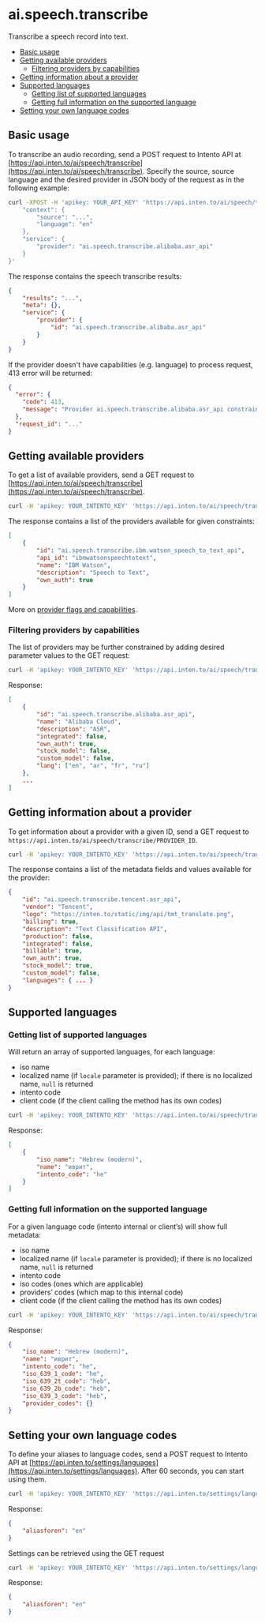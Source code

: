 # ai.speech.transcribe

Transcribe a speech record into text.

<!-- TOC depthFrom:2 -->

- [Basic usage](#basic-usage)
- [Getting available providers](#getting-available-providers)
    - [Filtering providers by capabilities](#filtering-providers-by-capabilities)
- [Getting information about a provider](#getting-information-about-a-provider)
- [Supported languages](#supported-languages)
    - [Getting list of supported languages](#getting-list-of-supported-languages)
    - [Getting full information on the supported language](#getting-full-information-on-the-supported-language)
- [Setting your own language codes](#setting-your-own-language-codes)

<!-- /TOC -->

## Basic usage

To transcribe an audio recording, send a POST request to Intento API at [https://api.inten.to/ai/speech/transcribe](https://api.inten.to/ai/speech/transcribe). Specify the source, source language and the desired provider in JSON body of the request as in the following example:

```sh
curl -XPOST -H 'apikey: YOUR_API_KEY' 'https://api.inten.to/ai/speech/transcribe' -d '{
    "context": {
        "source": "...",
        "language": "en"
    },
    "service": {
        "provider": "ai.speech.transcribe.alibaba.asr_api"
    }
}'
```

The response contains the speech transcribe results:

```json
{
    "results": "...",
    "meta": {},
    "service": {
        "provider": {
            "id": "ai.speech.transcribe.alibaba.asr_api"
        }
    }
}
```

If the provider doesn't have capabilities (e.g. language) to process request, 413 error will be returned:

```json
{
  "error": {
    "code": 413,
    "message": "Provider ai.speech.transcribe.alibaba.asr_api constraint(s) violated."
  },
  "request_id": "..."
}
```

## Getting available providers

To get a list of available providers, send a GET request to [https://api.inten.to/ai/speech/transcribe](https://api.inten.to/ai/speech/transcribe).

```sh
curl -H 'apikey: YOUR_INTENTO_KEY' 'https://api.inten.to/ai/speech/transcribe'
```

The response contains a list of the providers available for given constraints:

```json
[
    {
        "id": "ai.speech.transcribe.ibm.watson_speech_to_text_api",
        "api_id": "ibmwatsonspeechtotext",
        "name": "IBM Watson",
        "description": "Speech to Text",
        "own_auth": true
    }
]
```

More on [provider flags and capabilities](./providers).

### Filtering providers by capabilities

The list of providers may be further constrained by adding desired parameter values to the GET request:

```sh
curl -H 'apikey: YOUR_INTENTO_KEY' 'https://api.inten.to/ai/speech/transcribe?language=ru'
```

Response:

```json
[
    {
        "id": "ai.speech.transcribe.alibaba.asr_api",
        "name": "Alibaba Cloud",
        "description": "ASR",
        "integrated": false,
        "own_auth": true,
        "stock_model": false,
        "custom_model": false,
        "lang": ["en", "ar", "fr", "ru"]
    },
    ...
]
```

## Getting information about a provider

To get information about a provider with a given ID, send a GET request to `https://api.inten.to/ai/speech/transcribe/PROVIDER_ID`.

```sh
curl -H 'apikey: YOUR_INTENTO_KEY' 'https://api.inten.to/ai/speech/transcribe/ai.speech.transcribe.tencent.asr_api'
```

The response contains a list of the metadata fields and values available for the provider:

```json
{
    "id": "ai.speech.transcribe.tencent.asr_api",
    "vendor": "Tencent",
    "logo": "https://inten.to/static/img/api/tmt_translate.png",
    "billing": true,
    "description": "Text Classification API",
    "production": false,
    "integrated": false,
    "billable": true,
    "own_auth": true,
    "stock_model": true,
    "custom_model": false,
    "languages": { ... }
}
```

## Supported languages

### Getting list of supported languages

Will return an array of supported languages, for each language:

- iso name
- localized name (if `locale` parameter is provided); if there is no localized name, `null` is returned
- intento code
- client code (if the client calling the method has its own codes)

```sh
curl -H 'apikey: YOUR_INTENTO_KEY' 'https://api.inten.to/ai/speech/transcribe/languages?locale=ru'
```

Response:

```json
[
    {
        "iso_name": "Hebrew (modern)",
        "name": "иврит",
        "intento_code": "he"
    }
]
```

### Getting full information on the supported language

For a given language code (intento internal or client’s) will show full metadata:

- iso name
- localized name (if `locale` parameter is provided); if there is no localized name, `null` is returned
- intento code
- iso codes (ones which are applicable)
- providers’ codes (which map to this internal code)
- client code (if the client calling the method has its own codes)

```sh
curl -H 'apikey: YOUR_INTENTO_KEY' 'https://api.inten.to/ai/speech/transcribe/languages/he?locale=ru'
```

Response:

```json
{
    "iso_name": "Hebrew (modern)",
    "name": "иврит",
    "intento_code": "he",
    "iso_639_1_code": "he",
    "iso_639_2t_code": "heb",
    "iso_639_2b_code": "heb",
    "iso_639_3_code": "heb",
    "provider_codes": {}
}
```

## Setting your own language codes

To define your aliases to language codes, send a POST request to Intento API at [https://api.inten.to/settings/languages](https://api.inten.to/settings/languages). After 60 seconds, you can start using them.

```sh
curl -H 'apikey: YOUR_INTENTO_KEY' 'https://api.inten.to/settings/languages' --data '{"aliasforen":"en"}'
```

Response:

```json
{
    "aliasforen": "en"
}
```

Settings can be retrieved using the GET request

```sh
curl -H 'apikey: YOUR_INTENTO_KEY' 'https://api.inten.to/settings/languages'
```

Response:

```json
{
    "aliasforen": "en"
}
```
